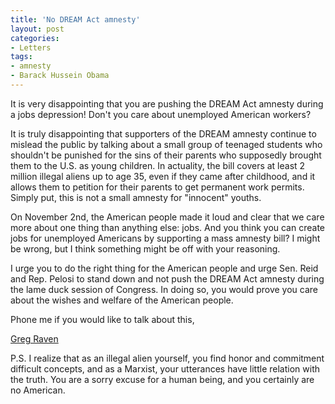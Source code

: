 ```yaml
---
title: 'No DREAM Act amnesty'
layout: post
categories:
- Letters
tags:
- amnesty
- Barack Hussein Obama
---
```


It is very disappointing that you are pushing the DREAM Act amnesty during a jobs depression! Don't you care about unemployed American workers?  
  
It is truly disappointing that supporters of the DREAM amnesty continue to mislead the public by talking about a small group of teenaged students who shouldn't be punished for the sins of their parents who supposedly brought them to the U.S. as young children. In actuality, the bill covers at least 2 million illegal aliens up to age 35, even if they came after childhood, and it allows them to petition for their parents to get permanent work permits. Simply put, this is not a small amnesty for "innocent" youths.

On November 2nd, the American people made it loud and clear that we care more about one thing than anything else: jobs. And you think you can create jobs for unemployed Americans by supporting a mass amnesty bill? I might be wrong, but I think something might be off with your reasoning.

I urge you to do the right thing for the American people and urge Sen. Reid and Rep. Pelosi to stand down and not push the DREAM Act amnesty during the lame duck session of Congress. In doing so, you would prove you care about the wishes and welfare of the American people.

Phone me if you would like to talk about this,

[Greg Raven](https://www.gregraven.org/)

P.S. I realize that as an illegal alien yourself, you find honor and commitment difficult concepts, and as a Marxist, your utterances have little relation with the truth. You are a sorry excuse for a human being, and you certainly are no American.